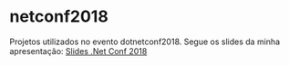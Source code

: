 # netconf2018

Projetos utilizados no evento dotnetconf2018. Segue os slides da minha apresentação: [Slides .Net Conf 2018](https://www.slideshare.net/thiagoadriano26/net-conf-2018)
